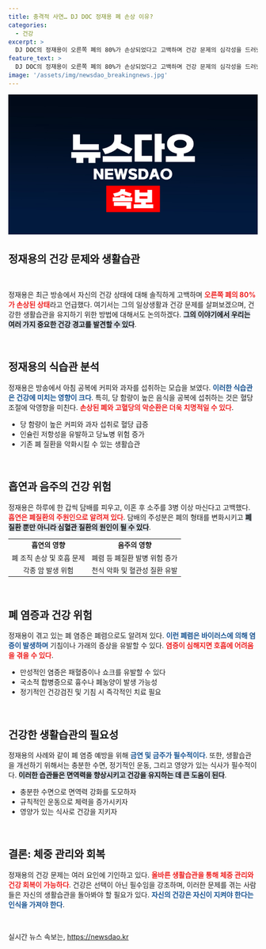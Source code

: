 ```yaml
---
title: 충격적 사연… DJ DOC 정재용 폐 손상 이유?
categories:
  - 건강
excerpt: >
  DJ DOC의 정재용이 오른쪽 폐의 80%가 손상되었다고 고백하며 건강 문제의 심각성을 드러냈다. 그는 흡연과 음주로 인한 건강 악화 우려를 토로하며, 일상에서의 위험한 식습관이 당뇨와 폐질환을 초래할 수 있음을 경고했다.
feature_text: >
  DJ DOC의 정재용이 오른쪽 폐의 80%가 손상되었다고 고백하며 건강 문제의 심각성을 드러냈다. 그는 흡연과 음주로 인한 건강 악화 우려를 토로하며, 일상에서의 위험한 식습관이 당뇨와 폐질환을 초래할 수 있음을 경고했다.
image: '/assets/img/newsdao_breakingnews.jpg'
---
```


<p><img src="/assets/img/newsdao_breakingnews.jpg" alt="ontimetimes 속보" /></p>

<h2 data-ke-size="size26">정재용의 건강 문제와 생활습관</h2>

<p data-ke-size="size16">&nbsp;</p>

<p>정재용은 최근 방송에서 자신의 건강 상태에 대해 솔직하게 고백하며 <b><span style="color: #ee2323;">오른쪽 폐의 80%가 손상된 상태</span></b>라고 언급했다. 여기서는 그의 일상생활과 건강 문제를 살펴보겠으며, 건강한 생활습관을 유지하기 위한 방법에 대해서도 논의하겠다. <b><span style="background-color: #21538527;">그의 이야기에서 우리는 여러 가지 중요한 건강 경고를 발견할 수 있다</span></b>. </p>

<p data-ke-size="size16">&nbsp;</p>

<h2 data-ke-size="size26">정재용의 식습관 분석</h2>

<p>정재용은 방송에서 아침 공복에 커피와 과자를 섭취하는 모습을 보였다. <b><span style="color: #1a5490;">이러한 식습관은 건강에 미치는 영향이 크다</span></b>. 특히, 당 함량이 높은 음식을 공복에 섭취하는 것은 혈당 조절에 악영향을 미친다. <b><span style="color: #ee2323;">손상된 폐와 고혈당의 악순환은 더욱 치명적일 수 있다</span></b>. </p>

<ul>
<li>당 함량이 높은 커피와 과자 섭취로 혈당 급증</li>
<li>인슐린 저항성을 유발하고 당뇨병 위험 증가</li>
<li>기존 폐 질환을 악화시킬 수 있는 생활습관</li>
</ul>

<p data-ke-size="size16">&nbsp;</p>

<h2 data-ke-size="size26">흡연과 음주의 건강 위험</h2>

<p>정재용은 하루에 한 갑씩 담배를 피우고, 이혼 후 소주를 3병 이상 마신다고 고백했다. <b><span style="color: #ee2323;">흡연은 폐질환의 주원인으로 알려져 있다</span></b>. 담배의 주성분은 폐의 형태를 변화시키고 <b><span style="background-color: #21538527;">폐질환 뿐만 아니라 심혈관 질환의 원인이 될 수 있다</span></b>. </p>

<table>
<tr>
<td style="text-align: center; height: 17px;"><b>흡연의 영향</b></td>
<td style="text-align: center; height: 17px;"><b>음주의 영향</b></td>
</tr>
<tr>
<td style="text-align: center; height: 17px;">폐 조직 손상 및 호흡 문제</td>
<td style="text-align: center; height: 17px;">폐렴 등 폐질환 발병 위험 증가</td>
</tr>
<tr>
<td style="text-align: center; height: 17px;">각종 암 발생 위험</td>
<td style="text-align: center; height: 17px;">천식 악화 및 혈관성 질환 유발</td>
</tr>
</table>

<p data-ke-size="size16">&nbsp;</p>

<h2 data-ke-size="size26">폐 염증과 건강 위험</h2>

<p>정재용이 겪고 있는 폐 염증은 폐렴으로도 알려져 있다. <b><span style="color: #1a5490;">이런 폐렴은 바이러스에 의해 염증이 발생하며</span></b> 기침이나 가래의 증상을 유발할 수 있다. <b><span style="color: #ee2323;">염증이 심해지면 호흡에 어려움을 겪을 수 있다</span></b>. </p>

<ul>
<li>만성적인 염증은 패혈증이나 쇼크를 유발할 수 있다</li>
<li>국소적 합병증으로 흉수나 폐농양이 발생 가능성</li>
<li>정기적인 건강검진 및 기침 시 즉각적인 치료 필요</li>
</ul>

<p data-ke-size="size16">&nbsp;</p>

<h2 data-ke-size="size26">건강한 생활습관의 필요성</h2>

<p>정재용의 사례와 같이 폐 염증 예방을 위해 <b><span style="color: #1a5490;">금연 및 금주가 필수적이다</span></b>. 또한, 생활습관을 개선하기 위해서는 충분한 수면, 정기적인 운동, 그리고 영양가 있는 식사가 필수적이다. <b><span style="background-color: #21538527;">이러한 습관들은 면역력을 향상시키고 건강을 유지하는 데 큰 도움이 된다</span></b>. </p>

<ul>
<li>충분한 수면으로 면역력 강화를 도모하자</li>
<li>규칙적인 운동으로 체력을 증가시키자</li>
<li>영양가 있는 식사로 건강을 지키자</li>
</ul>

<p data-ke-size="size16">&nbsp;</p>

<h2 data-ke-size="size26">결론: 체중 관리와 회복</h2>

<p>정재용의 건강 문제는 여러 요인에 기인하고 있다. <b><span style="color: #ee2323;">올바른 생활습관을 통해 체중 관리와 건강 회복이 가능하다</span></b>. 건강은 선택이 아닌 필수임을 강조하며, 이러한 문제를 겪는 사람들은 자신의 생활습관을 돌아봐야 할 필요가 있다. <b><span style="color: #1a5490;">자신의 건강은 자신이 지켜야 한다는 인식을 가져야 한다</span></b>. </p>

<p data-ke-size="size16">&nbsp;</p>
실시간 뉴스 속보는, <a href="https://newsdao.kr" rel="dofollow">https://newsdao.kr</a>


